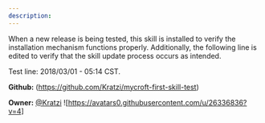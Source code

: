 ```yaml
---
description: 
---
```

When a new release is being tested, this skill is installed to verify the
installation mechanism functions properly.  Additionally, the following line
is edited to verify that the skill update process occurs as intended.

Test line:  2018/03/01 - 05:14 CST.

**Github:** (https://github.com/Kratzi/mycroft-first-skill-test)

**Owner:** [@Kratzi](https://github.com/Kratzi) ![https://avatars0.githubusercontent.com/u/26336836?v=4]

